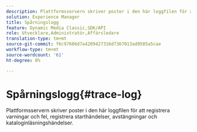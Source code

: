 ```yaml
---
description: Plattformsservern skriver poster i den här loggfilen för att registrera varningar och fel, registrera starthändelser, avstängningar och kataloginläsningshändelser.
solution: Experience Manager
title: Spårningslogg
feature: Dynamic Media Classic,SDK/API
role: Utvecklare,Administratör,Affärsledare
translation-type: tm+mt
source-git-commit: f6c97606d7a4209427316d7367013ad9585a5cae
workflow-type: tm+mt
source-wordcount: '61'
ht-degree: 0%

---
```



# Spårningslogg{#trace-log}

Plattformsservern skriver poster i den här loggfilen för att registrera varningar och fel, registrera starthändelser, avstängningar och kataloginläsningshändelser.

